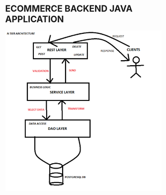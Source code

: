 # ECOMMERCE BACKEND JAVA APPLICATION

![alt text](https://github.com/AliMrad1/ecommercebackend/blob/main/ntierarchi.png)

